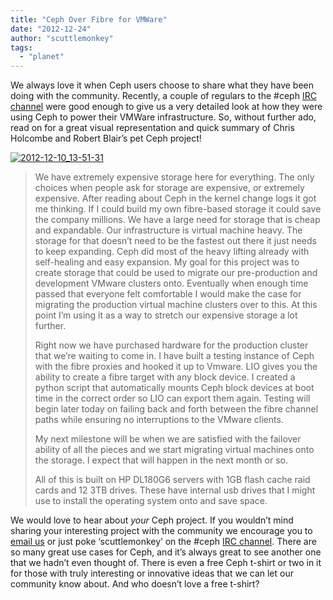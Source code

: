 ```yaml
---
title: "Ceph Over Fibre for VMWare"
date: "2012-12-24"
author: "scuttlemonkey"
tags: 
  - "planet"
---
```


We always love it when Ceph users choose to share what they have been doing with the community. Recently, a couple of regulars to the #ceph [IRC channel](http://ceph.com/resources/mailing-list-irc/) were good enough to give us a very detailed look at how they were using Ceph to power their VMWare infrastructure. So, without further ado, read on for a great visual representation and quick summary of Chris Holcombe and Robert Blair’s pet Ceph project!

  

[![](images/2012-12-10_13-51-31-220x140.png "2012-12-10_13-51-31")](http://ceph.com/wp-content/uploads/2012/12/2012-12-10_13-51-31.png)

> We have extremely expensive storage here for everything. The only choices when people ask for storage are expensive, or extremely expensive. After reading about Ceph in the kernel change logs it got me thinking. If I could build my own fibre-based storage it could save the company millions. We have a large need for storage that is cheap and expandable. Our infrastructure is virtual machine heavy. The storage for that doesn’t need to be the fastest out there it just needs to keep expanding. Ceph did most of the heavy lifting already with self-healing and easy expansion. My goal for this project was to create storage that could be used to migrate our pre-production and development VMware clusters onto. Eventually when enough time passed that everyone felt comfortable I would make the case for migrating the production virtual machine clusters over to this. At this point I’m using it as a way to stretch our expensive storage a lot further.
> 
> Right now we have purchased hardware for the production cluster that we’re waiting to come in. I have built a testing instance of Ceph with the fibre proxies and hooked it up to Vmware. LIO gives you the ability to create a fibre target with any block device. I created a python script that automatically mounts Ceph block devices at boot time in the correct order so LIO can export them again. Testing will begin later today on failing back and forth between the fibre channel paths while ensuring no interruptions to the VMware clients.
> 
> My next milestone will be when we are satisfied with the failover ability of all the pieces and we start migrating virtual machines onto the storage. I expect that will happen in the next month or so.
> 
> All of this is built on HP DL180G6 servers with 1GB flash cache raid cards and 12 3TB drives. These have internal usb drives that I might use to install the operating system onto and save space.

We would love to hear about _your_ Ceph project. If you wouldn’t mind sharing your interesting project with the community we encourage you to [email us](mailto:community@inktank.com) or just poke ‘scuttlemonkey’ on the #ceph [IRC channel](http://ceph.com/resources/mailing-list-irc/). There are so many great use cases for Ceph, and it’s always great to see another one that we hadn’t even thought of. There is even a free Ceph t-shirt or two in it for those with truly interesting or innovative ideas that we can let our community know about. And who doesn’t love a free t-shirt?

